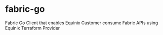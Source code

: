 # fabric-go
Fabric Go Client that enables Equinix Customer consume Fabric APIs using Equinix Terraform Provider
